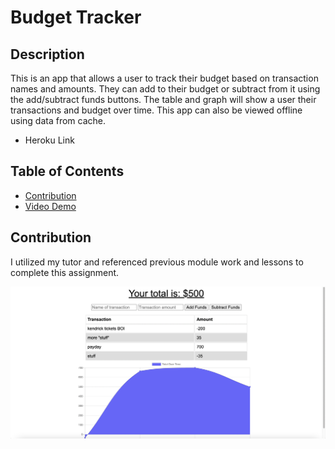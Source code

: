 # Budget Tracker 

## Description 
This is an app that allows a user to track their budget based on transaction names and amounts. They can add to their budget or subtract from it using the add/subtract funds buttons. The table and graph will show a user their transactions and budget over time. This app can also be viewed offline using data from cache.

* Heroku Link

## Table of Contents
* [Contribution](#contribution)
* [Video Demo](#video-demo)

## Contribution 
I utilized my tutor and referenced previous module work and lessons to complete this assignment. 

![Screenshot](./public/imgs/screenshot.png)
